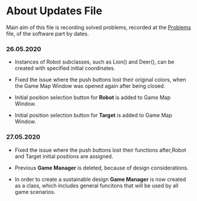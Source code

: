 # About Updates File

Main aim of this file is recording solved problems, recorded at 
the [Problems](https://github.com/EWA-Mechatronics/ME462-Project/blob/master/Software/Problems_and_Updates/Problems.md) file,  of the software part by dates.

### 26.05.2020

- Instances of Robot subclasses, such as Lion() and Deer(), can be created with specified initial coordinates.

- Fixed the issue where the push buttons lost their original colors, when the Game Map Window was opened again after being closed.

- Initial position selection button for **Robot** is added to Game Map Window.

- Initial position selection button for **Target** is added to Game Map Window.

### 27.05.2020

- Fixed the issue where the push buttons lost their functions after,Robot and Target initial positions are assigned.

- Previous **Game Manager** is deleted, because of design considerations.

- In order to create a sustainable design
**Game Manager** is now created as a class, which includes general funcitons that will be used by all game scenarios.
